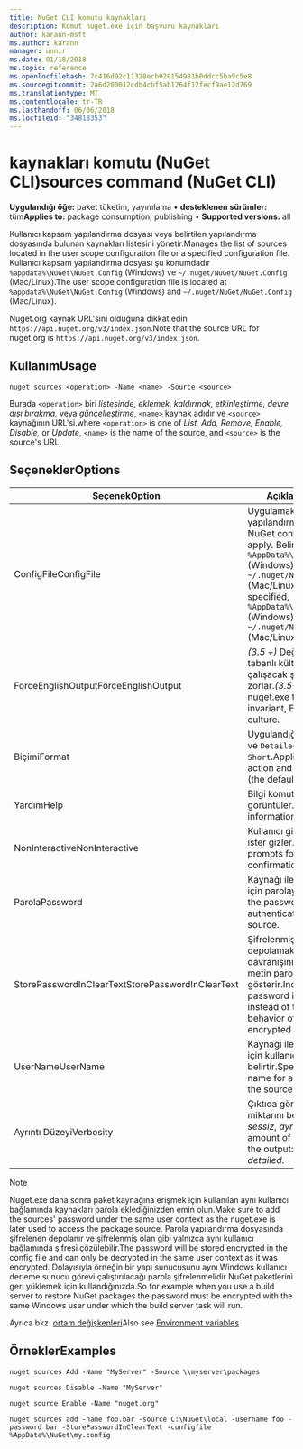 ```yaml
---
title: NuGet CLI komutu kaynakları
description: Komut nuget.exe için başvuru kaynakları
author: karann-msft
ms.author: karann
manager: unnir
ms.date: 01/18/2018
ms.topic: reference
ms.openlocfilehash: 7c416d92c11328ecb020154981b0ddcc5ba9c5e8
ms.sourcegitcommit: 2a6d200012cdb4cbf5ab1264f12fecf9ae12d769
ms.translationtype: MT
ms.contentlocale: tr-TR
ms.lasthandoff: 06/06/2018
ms.locfileid: "34818353"
---
```

# <a name="sources-command-nuget-cli"></a><span data-ttu-id="5ead1-103">kaynakları komutu (NuGet CLI)</span><span class="sxs-lookup"><span data-stu-id="5ead1-103">sources command (NuGet CLI)</span></span>

<span data-ttu-id="5ead1-104">**Uygulandığı öğe:** paket tüketim, yayımlama &bullet; **desteklenen sürümler:** tüm</span><span class="sxs-lookup"><span data-stu-id="5ead1-104">**Applies to:** package consumption, publishing &bullet; **Supported versions:** all</span></span>

<span data-ttu-id="5ead1-105">Kullanıcı kapsam yapılandırma dosyası veya belirtilen yapılandırma dosyasında bulunan kaynakları listesini yönetir.</span><span class="sxs-lookup"><span data-stu-id="5ead1-105">Manages the list of sources located in the user scope configuration file or a specified configuration file.</span></span> <span data-ttu-id="5ead1-106">Kullanıcı kapsam yapılandırma dosyası şu konumdadır `%appdata%\NuGet\NuGet.Config` (Windows) ve `~/.nuget/NuGet/NuGet.Config` (Mac/Linux).</span><span class="sxs-lookup"><span data-stu-id="5ead1-106">The user scope configuration file is located at `%appdata%\NuGet\NuGet.Config` (Windows) and `~/.nuget/NuGet/NuGet.Config` (Mac/Linux).</span></span>

<span data-ttu-id="5ead1-107">Nuget.org kaynak URL'sini olduğuna dikkat edin `https://api.nuget.org/v3/index.json`.</span><span class="sxs-lookup"><span data-stu-id="5ead1-107">Note that the source URL for nuget.org is `https://api.nuget.org/v3/index.json`.</span></span>

## <a name="usage"></a><span data-ttu-id="5ead1-108">Kullanım</span><span class="sxs-lookup"><span data-stu-id="5ead1-108">Usage</span></span>

```cli
nuget sources <operation> -Name <name> -Source <source>
```

<span data-ttu-id="5ead1-109">Burada `<operation>` biri *listesinde, eklemek, kaldırmak, etkinleştirme, devre dışı bırakma,* veya *güncelleştirme*, `<name>` kaynak adıdır ve `<source>` kaynağının URL'si.</span><span class="sxs-lookup"><span data-stu-id="5ead1-109">where `<operation>` is one of *List, Add, Remove, Enable, Disable,* or *Update*, `<name>` is the name of the source, and `<source>` is the source's URL.</span></span>

## <a name="options"></a><span data-ttu-id="5ead1-110">Seçenekler</span><span class="sxs-lookup"><span data-stu-id="5ead1-110">Options</span></span>

| <span data-ttu-id="5ead1-111">Seçenek</span><span class="sxs-lookup"><span data-stu-id="5ead1-111">Option</span></span> | <span data-ttu-id="5ead1-112">Açıklama</span><span class="sxs-lookup"><span data-stu-id="5ead1-112">Description</span></span> |
| --- | --- |
| <span data-ttu-id="5ead1-113">ConfigFile</span><span class="sxs-lookup"><span data-stu-id="5ead1-113">ConfigFile</span></span> | <span data-ttu-id="5ead1-114">Uygulamak için NuGet yapılandırma dosyası.</span><span class="sxs-lookup"><span data-stu-id="5ead1-114">The NuGet configuration file to apply.</span></span> <span data-ttu-id="5ead1-115">Belirtilmezse, `%AppData%\NuGet\NuGet.Config` (Windows) veya `~/.nuget/NuGet/NuGet.Config` (Mac/Linux) kullanılır.</span><span class="sxs-lookup"><span data-stu-id="5ead1-115">If not specified, `%AppData%\NuGet\NuGet.Config` (Windows) or `~/.nuget/NuGet/NuGet.Config` (Mac/Linux) is used.</span></span>|
| <span data-ttu-id="5ead1-116">ForceEnglishOutput</span><span class="sxs-lookup"><span data-stu-id="5ead1-116">ForceEnglishOutput</span></span> | <span data-ttu-id="5ead1-117">*(3.5 +)*  Değişmez, İngilizce tabanlı kültürü kullanarak çalışacak şekilde nuget.exe zorlar.</span><span class="sxs-lookup"><span data-stu-id="5ead1-117">*(3.5+)* Forces nuget.exe to run using an invariant, English-based culture.</span></span> |
| <span data-ttu-id="5ead1-118">Biçimi</span><span class="sxs-lookup"><span data-stu-id="5ead1-118">Format</span></span> | <span data-ttu-id="5ead1-119">Uygulandığı öğe `list` eylem ve `Detailed` (varsayılan) veya `Short`.</span><span class="sxs-lookup"><span data-stu-id="5ead1-119">Applies to the `list` action and can be `Detailed` (the default) or `Short`.</span></span> |
| <span data-ttu-id="5ead1-120">Yardım</span><span class="sxs-lookup"><span data-stu-id="5ead1-120">Help</span></span> | <span data-ttu-id="5ead1-121">Bilgi komutu için yardımı görüntüler.</span><span class="sxs-lookup"><span data-stu-id="5ead1-121">Displays help information for the command.</span></span> |
| <span data-ttu-id="5ead1-122">NonInteractive</span><span class="sxs-lookup"><span data-stu-id="5ead1-122">NonInteractive</span></span> | <span data-ttu-id="5ead1-123">Kullanıcı girişi veya onayı için ister gizler.</span><span class="sxs-lookup"><span data-stu-id="5ead1-123">Suppresses prompts for user input or confirmations.</span></span> |
| <span data-ttu-id="5ead1-124">Parola</span><span class="sxs-lookup"><span data-stu-id="5ead1-124">Password</span></span> | <span data-ttu-id="5ead1-125">Kaynağı ile kimlik doğrulaması için parolayı belirtir.</span><span class="sxs-lookup"><span data-stu-id="5ead1-125">Specifies the password for authenticating with the source.</span></span> |
| <span data-ttu-id="5ead1-126">StorePasswordInClearText</span><span class="sxs-lookup"><span data-stu-id="5ead1-126">StorePasswordInClearText</span></span> | <span data-ttu-id="5ead1-127">Şifrelenmiş biçimde depolamak varsayılan davranışını yerine şifresiz metin parolayı depolamak için gösterir.</span><span class="sxs-lookup"><span data-stu-id="5ead1-127">Indicates to store the password in unencrypted text instead of the default behavior of storing an encrypted form.</span></span> |
| <span data-ttu-id="5ead1-128">UserName</span><span class="sxs-lookup"><span data-stu-id="5ead1-128">UserName</span></span> | <span data-ttu-id="5ead1-129">Kaynağı ile kimlik doğrulaması için kullanıcı adını belirtir.</span><span class="sxs-lookup"><span data-stu-id="5ead1-129">Specifies the user name for authenticating with the source.</span></span> |
| <span data-ttu-id="5ead1-130">Ayrıntı Düzeyi</span><span class="sxs-lookup"><span data-stu-id="5ead1-130">Verbosity</span></span> | <span data-ttu-id="5ead1-131">Çıktıda görüntülenen ayrıntı miktarını belirtir: *normal*, *sessiz*, *ayrıntılı*.</span><span class="sxs-lookup"><span data-stu-id="5ead1-131">Specifies the amount of detail displayed in the output: *normal*, *quiet*, *detailed*.</span></span> |

> [!Note]
> <span data-ttu-id="5ead1-132">Nuget.exe daha sonra paket kaynağına erişmek için kullanılan aynı kullanıcı bağlamında kaynakları parola eklediğinizden emin olun.</span><span class="sxs-lookup"><span data-stu-id="5ead1-132">Make sure to add the sources' password under the same user context as the nuget.exe is later used to access the package source.</span></span> <span data-ttu-id="5ead1-133">Parola yapılandırma dosyasında şifrelenen depolanır ve şifrelenmiş olan gibi yalnızca aynı kullanıcı bağlamında şifresi çözülebilir.</span><span class="sxs-lookup"><span data-stu-id="5ead1-133">The password will be stored encrypted in the config file and can only be decrypted in the same user context as it was encrypted.</span></span> <span data-ttu-id="5ead1-134">Dolayısıyla örneğin bir yapı sunucusunu aynı Windows kullanıcı derleme sunucu görevi çalıştırılacağı parola şifrelenmelidir NuGet paketlerini geri yüklemek için kullandığınızda.</span><span class="sxs-lookup"><span data-stu-id="5ead1-134">So for example when you use a build server to restore NuGet packages the password must be encrypted with the same Windows user under which  the build server task will run.</span></span>

<span data-ttu-id="5ead1-135">Ayrıca bkz. [ortam değişkenleri](cli-ref-environment-variables.md)</span><span class="sxs-lookup"><span data-stu-id="5ead1-135">Also see [Environment variables](cli-ref-environment-variables.md)</span></span>

## <a name="examples"></a><span data-ttu-id="5ead1-136">Örnekler</span><span class="sxs-lookup"><span data-stu-id="5ead1-136">Examples</span></span>

```cli
nuget sources Add -Name "MyServer" -Source \\myserver\packages

nuget sources Disable -Name "MyServer"

nuget source Enable -Name "nuget.org"

nuget sources add -name foo.bar -source C:\NuGet\local -username foo -password bar -StorePasswordInClearText -configfile %AppData%\NuGet\my.config
```
